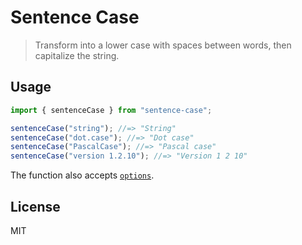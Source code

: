 # Sentence Case

> Transform into a lower case with spaces between words, then capitalize the string.

## Usage

```js
import { sentenceCase } from "sentence-case";

sentenceCase("string"); //=> "String"
sentenceCase("dot.case"); //=> "Dot case"
sentenceCase("PascalCase"); //=> "Pascal case"
sentenceCase("version 1.2.10"); //=> "Version 1 2 10"
```

The function also accepts [`options`](https://github.com/denosaurs/gutenberg#options).

## License

MIT
